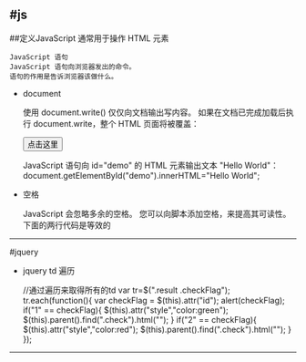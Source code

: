#js
-------------------------------------------------------------------------------------------------------  
##定义JavaScript 通常用于操作 HTML 元素   

	JavaScript 语句  
	JavaScript 语句向浏览器发出的命令。  
	语句的作用是告诉浏览器该做什么。  
* document	

	使用 document.write() 仅仅向文档输出写内容。
	如果在文档已完成加载后执行 document.write，整个 HTML 页面将被覆盖：

	<!DOCTYPE html>
	<html>
		<body>
			<button onclick="myFunction()">点击这里</button>
			<script>
			function myFunction()
			{
			document.write("糟糕！文档消失了。");
			}
			</script>
		</body>
	</html>

	JavaScript 语句向 id="demo" 
	的 HTML 元素输出文本 "Hello World"：
	document.getElementById("demo").innerHTML="Hello World";

* 空格    

	JavaScript 会忽略多余的空格。
	您可以向脚本添加空格，来提高其可读性。
	下面的两行代码是等效的

------------------------------------------------------------------------------------------------------------
#jquery

* jquery td 遍历

	//通过遍历来取得所有的td
	var tr=$(".result .checkFlag");
	tr.each(function(){
		var checkFlag = $(this).attr("id");
		alert(checkFlag);
		if("1" == checkFlag){
			$(this).attr("style","color:green");
			$(this).parent().find(".check").html("");
		} 
		if("2" == checkFlag){
			$(this).attr("style","color:red");
			$(this).parent().find(".check").html("");
		} 
	});

---------------------------------------------------------------------------------------------------------------